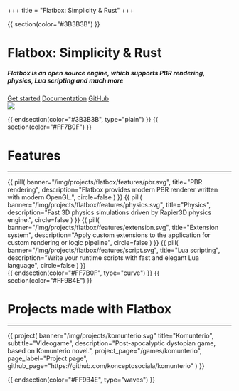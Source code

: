 +++
title = "Flatbox: Simplicity & Rust"
+++

{{ section(color="#3B3B3B") }}

<div class="container row">
    <div class="col-lg-6 col-12 order-lg-1 order-2 ps-lg-5 ps-md-5 pt-3 animate__animated animate__fadeIn">
        <h1 class="display-1 bold">Flatbox: Simplicity &amp; Rust</h1>
        <h5 class="mb-3 lh-base">Flatbox is an open source engine, which supports PBR rendering, physics, Lua scripting and much more</h5>
        <a class="btn btn-primary m-1" href="https://konceptosociala.eu.org/flatbox"><i class="fa fa-rocket" aria-hidden="true"></i> Get started</a>
        <a class="btn btn-outline-warning m-1" href="https://docs.rs/despero"><i class="fa fa-book" aria-hidden="true"></i> Documentation</a>
        <a class="btn btn-outline-light m-1" href="https://github.com/konceptosociala/flatbox"><i class="fa fa-github" aria-hidden="true"></i> GitHub</a>
    </div>
    <div class="col-lg-6 col-12 order-lg-2 order-1 pt-3 animate__animated animate__fadeIn animate__delay-1s text-center">
        <img src="/img/flatbox_logo.png" class="w-75 p-lg-5 p-3 float-lg-end"/>
    </div>
</div>

{{ endsection(color="#3B3B3B", type="plain") }}
{{ section(color="#FF7B0F") }}

# Features
<hr class="big-hr">
<div class="row">
    {{
        pill(
            banner="/img/projects/flatbox/features/pbr.svg",
            title="PBR rendering",
            description="Flatbox provides modern PBR renderer written with modern OpenGL.",
            circle=false
        )
    }}
    {{
        pill(
            banner="/img/projects/flatbox/features/physics.svg",
            title="Physics",
            description="Fast 3D physics simulations driven by Rapier3D physics engine.",
            circle=false
        )
    }}
    {{
        pill(
            banner="/img/projects/flatbox/features/extension.svg",
            title="Extension system",
            description="Apply custom extensions to the application for custom rendering or logic pipeline",
            circle=false
        )
    }}
    {{
        pill(
            banner="/img/projects/flatbox/features/script.svg",
            title="Lua scripting",
            description="Write your runtime scripts with fast and elegant Lua language",
            circle=false
        )
    }}
</div>
{{ endsection(color="#FF7B0F", type="curve") }}
{{ section(color="#FF9B4E") }}

# Projects made with Flatbox
<hr class="big-hr">
<div class="row">
    {{ 
        project(
            banner="/img/projects/komunterio.svg"
            title="Komunterio", 
            subtitle="Videogame", 
            description="Post-apocalyptic dystopian game, based on Komunterio novel.",
            project_page="/games/komunterio",
            page_label="Project page",
            github_page="https://github.com/konceptosociala/komunterio"
        ) 
    }}
</div>

{{ endsection(color="#FF9B4E", type="waves") }}
